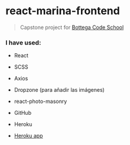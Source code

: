 # react-marina-frontend

> Capstone project for [Bottega Code School](https://bottega.tech/)

### I have used:

- React
- SCSS
- Axios
- Dropzone (para añadir las imágenes)
- react-photo-masonry
- GitHub
- Heroku

- [Heroku app](https://react-marina-frontend.herokuapp.com/)
